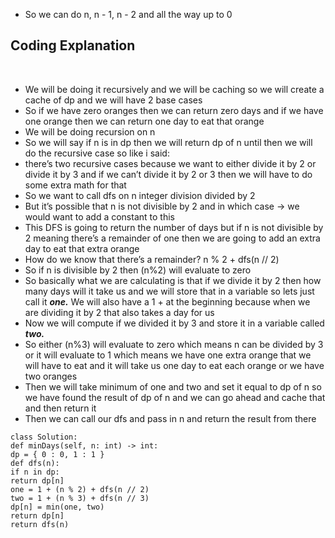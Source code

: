 - So we can do n, n - 1, n - 2 and all the way up to 0
## Coding Explanation
​
- We will be doing it recursively and we will be caching so we will create a cache of dp and we will have 2 base cases
- So if we have zero oranges then we can return zero days and if we have one orange then we can return one day to eat that orange
- We will be doing recursion on n
- So we will say if n is in dp then we will return dp of n until then we will do the recursive case so like i said:
- there’s two recursive cases because we want to either divide it by 2 or divide it by 3 and if we can’t divide it by 2 or 3 then we will have to do some extra math for that
- So we want to call dfs on n integer division divided by 2
- But it’s possible that n is not divisible by 2 and in which case → we would want to add a constant to this
- This DFS is going to return the number of days but if n is not divisible by 2 meaning there’s a remainder of one then we are going to add an extra day to eat that extra orange
- How do we know that there’s a remainder? n % 2 + dfs(n // 2)
- So if n is divisible by 2 then (n%2) will evaluate to zero
- So basically what we are calculating is that if we divide it by 2 then how many days will it take us and we will store that in a variable so lets just call it ***one.*** We will also have a 1 + at the beginning because when we are dividing it by 2 that also takes a day for us
- Now we will compute if we divided it by 3 and store it in a variable called ***two.***
- So either (n%3) will evaluate to zero which means n can be divided by 3 or it will evaluate to 1 which means we have one extra orange that we will have to eat and it will take us one day to eat each orange or we have two oranges
- Then we will take minimum of one and two and set it equal to dp of n so we have found the result of dp of n and we can go ahead and cache that and then return it
- Then we can call our dfs and pass in n and return the result from there
​
```
class Solution:
def minDays(self, n: int) -> int:
dp = { 0 : 0, 1 : 1 }
def dfs(n):
if n in dp:
return dp[n]
one = 1 + (n % 2) + dfs(n // 2)
two = 1 + (n % 3) + dfs(n // 3)
dp[n] = min(one, two)
return dp[n]
return dfs(n)
```